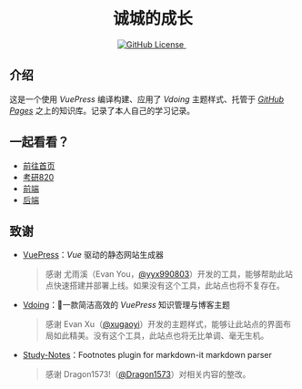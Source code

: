 <div style="text-align: center;">
  <h1>诚城的成长</h1>
  <a href="https://github.com/carveybunt/blog/blob/main/README.md">
    <img src="https://img.shields.io/github/license/carveybunt/blog?label=License" alt="GitHub License" />
  </a>
  &nbsp;

</div>


## 介绍

这是一个使用 *VuePress* 编译构建、应用了 *Vdoing* 主题样式、托管于 [*GitHub Pages*](https://pages.github.com/) 之上的知识库。记录了本人自己的学习记录。

## 一起看看？

- [前往首页](https://carveybunt.github.io/blog/)
- [考研820](https://carveybunt.github.io/blog/postgraduate/)
- [前端](https://carveybunt.github.io/blog/frontend/)
- [后端](https://carveybunt.github.io/blog/backend/)

## 致谢

- [VuePress](https://vuepress.vuejs.org/zh/)：*Vue* 驱动的静态网站生成器

  > 感谢 尤雨溪（Evan You，[@yyx990803](https://github.com/yyx990803)）开发的工具，能够帮助此站点快速搭建并部署上线。如果没有这个工具，此站点也将不复存在。

- [Vdoing](https://doc.xugaoyi.com/)：🚀一款简洁高效的 *VuePress* 知识管理与博客主题

  > 感谢 Evan Xu（[@xugaoyi](https://github.com/xugaoyi)）开发的主题样式，能够让此站点的界面布局如此精美。没有这个工具，此站点也将无比单调、毫无生机。

- [Study-Notes](https://github.com/Dragon1573/Study-Notes)：Footnotes plugin for markdown-it markdown parser

  > 感谢 Dragon1573!（[@Dragon1573](https://github.com/Dragon1573)）对相关内容的整改。
